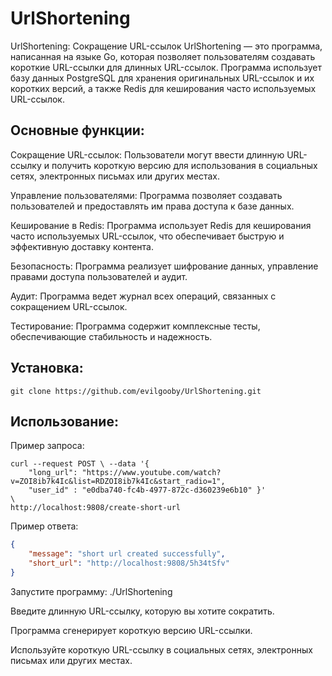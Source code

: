 # UrlShortening
 UrlShortening: Сокращение URL-ссылок UrlShortening — это программа, написанная на языке Go, которая позволяет пользователям создавать короткие URL-ссылки для длинных URL-ссылок. Программа использует базу данных PostgreSQL для хранения оригинальных URL-ссылок и их коротких версий, а также Redis для кеширования часто используемых URL-ссылок.

## Основные функции: 
Сокращение URL-ссылок: Пользователи могут ввести длинную URL-ссылку и получить короткую версию для использования в социальных сетях, электронных письмах или других местах. 

Управление пользователями: Программа позволяет создавать пользователей и предоставлять им права доступа к базе данных.

Кеширование в Redis: Программа использует Redis для кеширования часто используемых URL-ссылок, что обеспечивает быструю и эффективную доставку контента. 

Безопасность: Программа реализует шифрование данных, управление правами доступа пользователей и аудит.

Аудит: Программа ведет журнал всех операций, связанных с сокращением URL-ссылок. 

Тестирование: Программа содержит комплексные тесты, обеспечивающие стабильность и надежность.

## Установка:

```
git clone https://github.com/evilgooby/UrlShortening.git
```

## Использование: 
Пример запроса: 
```
curl --request POST \ --data '{
    "long_url": "https://www.youtube.com/watch?v=ZOI8ib7k4Ic&list=RDZOI8ib7k4Ic&start_radio=1", 
    "user_id" : "e0dba740-fc4b-4977-872c-d360239e6b10" }' 
\ 
http://localhost:9808/create-short-url 
```
Пример ответа:
```JSON
{ 
    "message": "short url created successfully", 
    "short_url": "http://localhost:9808/5h34tSfv" 
}
```
Запустите программу: ./UrlShortening 

Введите длинную URL-ссылку, которую вы хотите сократить. 

Программа сгенерирует короткую версию URL-ссылки. 

Используйте короткую URL-ссылку в социальных сетях, электронных письмах или других местах.

